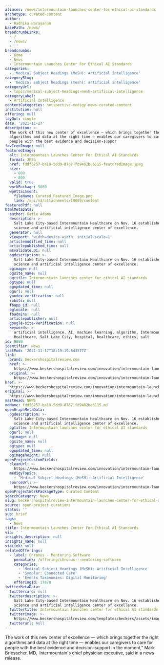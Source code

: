 ```yaml
---
aliases: /news/intermountain-launches-center-for-ethical-ai-standards
archetype: curated-content
author:
  - Radhika Narayanan
basePath: /news/
breadcrumbLinks:
  - /
  - /news/
  - ''
breadcrumbs:
  - Home
  - News
  - Intermountain Launches Center For Ethical AI Standards
categories:
  - 'Medical Subject Headings (MeSH): Artificial Intelligence'
categorySlug:
  - 'medical subject headings (mesh): artificial intelligence'
categoryUrl:
  - topic/medical-subject-headings-mesh-artificial-intelligence
categoryLabel:
  - Artificial Intelligence
contentCategories: netspective-medigy-news-curated-content
institution: null
offering: null
layOut: single
date: '2021-11-17'
description: >-
  The work of this new center of excellence — which brings together the right
  algorithms and data at the right time — enables our caregivers to care for
  people with the best evidence and decision-suppor
favIconImage: null
featuredImage:
  alt: Intermountain Launches Center For Ethical AI Standards
  format: JPEG
  href: fddf6257-ba18-5dd9-8787-fd9482be6115-featuredImage.jpeg
  size:
    - 600
    - 800
  valid: true
  workPackage: 9869
  wpAttachment:
    fileName: Curated_Featured_Image.png
    link: /api/v3/attachments/19089/content
featuredPdf: null
htmlMetaData:
  author: Katie Adams
  description: >-
    Salt Lake City-based Intermountain Healthcare on Nov. 16 established a data
    science and artificial intelligence center of excellence.
  generator: null
  viewport: 'width=device-width, initial-scale=1'
  articlemodified_time: null
  articlepublished_time: null
  msvalidate.01: null
  ogdescription: >-
    Salt Lake City-based Intermountain Healthcare on Nov. 16 established a data
    science and artificial intelligence center of excellence.
  ogimage: null
  ogsite_name: null
  ogtitle: Intermountain launches center for ethical AI standards
  ogtype: null
  ogupdated_time: null
  ogurl: null
  yandex-verification: null
  robots: null
  fbapp_id: null
  oglocale: null
  fbadmins: null
  articlepublisher: null
  google-site-verification: null
  keywords: >-
    artificial intelligence, AI, machine learning, algorithm, Intermountain
    Healthcare, Salt Lake City, hospital, healthcare, ethics, salt
id: 9869
identifier: News
lastMod: '2021-11-17T18:19:19.643577Z'
link:
  brand: beckershospitalreview.com
  href: >-
    https://www.beckershospitalreview.com/innovation/intermountain-launches-center-for-ethical-ai-standards.html
  original: >-
    https://www.beckershospitalreview.com/innovation/intermountain-launches-center-for-ethical-ai-standards.html
href: >-
  https://www.beckershospitalreview.com/innovation/intermountain-launches-center-for-ethical-ai-standards.html
original: >-
  https://www.beckershospitalreview.com/innovation/intermountain-launches-center-for-ethical-ai-standards.html
mastHead: NEWS
mdName: fddf6257-ba18-5dd9-8787-fd9482be6115.md
openGraphMetaData:
  ogdescription: >-
    Salt Lake City-based Intermountain Healthcare on Nov. 16 established a data
    science and artificial intelligence center of excellence.
  ogtitle: Intermountain launches center for ethical AI standards
  ogurl: null
  ogimage: null
  ogsite_name: null
  ogtype: null
  ogupdated_time: null
  ogimageheight: null
openProjectCustomFields:
  cleanUrl: >-
    https://www.beckershospitalreview.com/innovation/intermountain-launches-center-for-ethical-ai-standards.html
  medigyTopics:
    - 'Medical Subject Headings (MeSH): Artificial Intelligence'
  sourceUrl: >-
    https://www.beckershospitalreview.com/innovation/intermountain-launches-center-for-ethical-ai-standards.html
openProjectWorkPackageType: Curated Content
searchCategory: News
slug: beckershospitalreview-intermountain-launches-center-for-ethical-ai-standards
source: open-project-curations
status: ''
sub: brief
tags:
  - News
title: Intermountain Launches Center For Ethical AI Standards
via: ' '
insights_description: null
insights_name: null
viaLink: null
relatedOfferings:
  - label: Chronus - Mentoring Software
    permalink: /offering/chronus---mentoring-software
    categories:
      - 'Medical Subject Headings (MeSH): Artificial Intelligence'
      - 'Symplur: Connected Care'
      - 'Events Taxonomies: Digital Monitoring'
    offeringId: 17878
twitterMetaData:
  twittercard: null
  twitterdescription: >-
    Salt Lake City-based Intermountain Healthcare on Nov. 16 established a data
    science and artificial intelligence center of excellence.
  twittertitle: Intermountain launches center for ethical AI standards
  twitterimage: >-
    https://www.beckershospitalreview.com/templates/beckers/assets/images/bhr-og-image.png
  twitterurl: null
---
```

<p>The work of this new center of excellence — which brings together the right algorithms and data at the right time — enables our caregivers to care for people with the best evidence and decision-support in the moment," Mark Briesacher, MD, &nbsp;Intermountain's chief physician executive, said in a news release.</p>
